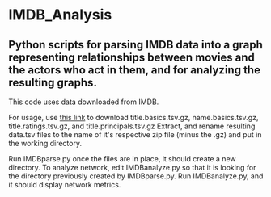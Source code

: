 <h1>IMDB_Analysis</h1>
<h2>Python scripts for parsing IMDB data into a graph representing relationships between movies and the actors who act in them, and for analyzing the resulting graphs.</h2>

This code uses data downloaded from IMDB.

For usage,  use <a href="https://datasets.imdbws.com/">this link</a> to download title.basics.tsv.gz, name.basics.tsv.gz, title.ratings.tsv.gz, and title.principals.tsv.gz Extract, and rename resulting data.tsv files to the name of it's respective zip file (minus the .gz) and put in the working directory.

Run IMDBparse.py once the files are in place, it should create a new directory. To analyze network, edit IMDBanalyze.py so that it is looking for the directory previously created by IMDBparse.py. Run IMDBanalyze.py, and it should display network metrics. 


